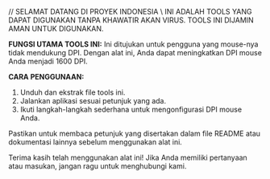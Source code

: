 // SELAMAT DATANG DI PROYEK INDONESIA \\
INI ADALAH TOOLS YANG DAPAT DIGUNAKAN TANPA KHAWATIR AKAN VIRUS.
TOOLS INI DIJAMIN AMAN UNTUK DIGUNAKAN.

**FUNGSI UTAMA TOOLS INI:**
Ini ditujukan untuk pengguna yang mouse-nya tidak mendukung DPI. Dengan alat ini, Anda dapat meningkatkan DPI mouse Anda menjadi 1600 DPI.

**CARA PENGGUNAAN:**
1. Unduh dan ekstrak file tools ini.
2. Jalankan aplikasi sesuai petunjuk yang ada.
3. Ikuti langkah-langkah sederhana untuk mengonfigurasi DPI mouse Anda.

Pastikan untuk membaca petunjuk yang disertakan dalam file README atau dokumentasi lainnya sebelum menggunakan alat ini.

Terima kasih telah menggunakan alat ini! Jika Anda memiliki pertanyaan atau masukan, jangan ragu untuk menghubungi kami.
